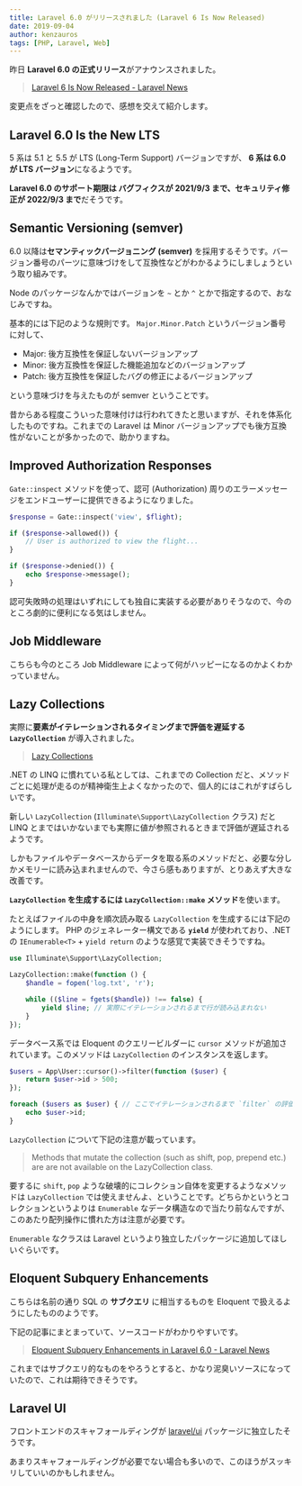 ```yaml
---
title: Laravel 6.0 がリリースされました (Laravel 6 Is Now Released)
date: 2019-09-04
author: kenzauros
tags: [PHP, Laravel, Web]
---
```


昨日 **Laravel 6.0 の正式リリース**がアナウンスされました。

> [Laravel 6 Is Now Released - Laravel News](https://laravel-news.com/laravel-6)

変更点をざっと確認したので、感想を交えて紹介します。

## Laravel 6.0 Is the New LTS

5 系は 5.1 と 5.5 が LTS (Long-Term Support) バージョンですが、 **6 系は 6.0 が LTS バージョン**になるようです。

**Laravel 6.0 のサポート期限は バグフィクスが 2021/9/3 まで、セキュリティ修正が 2022/9/3 まで**だそうです。

## Semantic Versioning (semver)

6.0 以降は**セマンティックバージョニング (semver)** を採用するそうです。バージョン番号のパーツに意味づけをして互換性などがわかるようにしましょうという取り組みです。

Node のパッケージなんかではバージョンを `~` とか `^` とかで指定するので、おなじみですね。

基本的には下記のような規則です。 `Major.Minor.Patch` というバージョン番号に対して、

- Major: 後方互換性を保証しないバージョンアップ
- Minor: 後方互換性を保証した機能追加などのバージョンアップ
- Patch: 後方互換性を保証したバグの修正によるバージョンアップ

という意味づけを与えたものが semver ということです。

昔からある程度こういった意味付けは行われてきたと思いますが、それを体系化したものですね。これまでの Laravel は Minor バージョンアップでも後方互換性がないことが多かったので、助かりますね。

## Improved Authorization Responses

`Gate::inspect` メソッドを使って、認可 (Authorization) 周りのエラーメッセージをエンドユーザーに提供できるようになりました。

```php
$response = Gate::inspect('view', $flight);

if ($response->allowed()) {
    // User is authorized to view the flight...
}

if ($response->denied()) {
    echo $response->message();
}
```

認可失敗時の処理はいずれにしても独自に実装する必要がありそうなので、今のところ劇的に便利になる気はしません。

## Job Middleware

こちらも今のところ Job Middleware によって何がハッピーになるのかよくわかっていません。

## Lazy Collections

実際に**要素がイテレーションされるタイミングまで評価を遅延する `LazyCollection`** が導入されました。

> [Lazy Collections](https://laravel.com/docs/6.0/collections#lazy-collections)

.NET の LINQ に慣れている私としては、これまでの Collection だと、メソッドごとに処理が走るのが精神衛生上よくなかったので、個人的にはこれがすばらしいです。

新しい `LazyCollection` (`Illuminate\Support\LazyCollection` クラス) だと LINQ とまではいかないまでも実際に値が参照されるときまで評価が遅延されるようです。

しかもファイルやデータベースからデータを取る系のメソッドだと、必要な分しかメモリーに読み込まれませんので、今さら感もありますが、とりあえず大きな改善です。

**`LazyCollection` を生成するには `LazyCollection::make` メソッド**を使います。

たとえばファイルの中身を順次読み取る `LazyCollection` を生成するには下記のようにします。 PHP のジェネレーター構文である **`yield`** が使われており、.NET の `IEnumerable<T>` + `yield return` のような感覚で実装できそうですね。

```php
use Illuminate\Support\LazyCollection;

LazyCollection::make(function () {
    $handle = fopen('log.txt', 'r');

    while (($line = fgets($handle)) !== false) {
        yield $line; // 実際にイテレーションされるまで行が読み込まれない
    }
});
```

データベース系では Eloquent のクエリービルダーに `cursor` メソッドが追加されています。このメソッドは `LazyCollection` のインスタンスを返します。

```php
$users = App\User::cursor()->filter(function ($user) {
    return $user->id > 500;
});

foreach ($users as $user) { // ここでイテレーションされるまで `filter` の評価は遅延される
    echo $user->id;
}
```

`LazyCollection` について下記の注意が載っています。

> Methods that mutate the collection (such as shift, pop,  prepend etc.) are are not available on the LazyCollection class.

要するに `shift`, `pop` ような破壊的にコレクション自体を変更するようなメソッドは `LazyCollection` では使えませんよ、ということです。どちらかというとコレクションというよりは `Enumerable` なデータ構造なので当たり前なんですが、このあたり配列操作に慣れた方は注意が必要です。

`Enumerable` なクラスは Laravel というより独立したパッケージに追加してほしいぐらいです。

## Eloquent Subquery Enhancements

こちらは名前の通り SQL の **サブクエリ** に相当するものを Eloquent で扱えるようにしたもののようです。

下記の記事にまとまっていて、ソースコードがわかりやすいです。

> [Eloquent Subquery Enhancements in Laravel 6.0 - Laravel News](https://laravel-news.com/eloquent-subquery-enhancements)

これまではサブクエリ的なものをやろうとすると、かなり泥臭いソースになっていたので、これは期待できそうです。

## Laravel UI

フロントエンドのスキャフォールディングが [laravel/ui](https://github.com/laravel/ui) パッケージに独立したそうです。

あまりスキャフォールディングが必要でない場合も多いので、このほうがスッキリしていいのかもしれません。